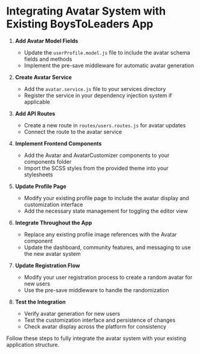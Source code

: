 # Integrating Avatar System with Existing BoysToLeaders App

1. **Add Avatar Model Fields**
   - Update the `userProfile.model.js` file to include the avatar schema fields and methods
   - Implement the pre-save middleware for automatic avatar generation

2. **Create Avatar Service**
   - Add the `avatar.service.js` file to your services directory
   - Register the service in your dependency injection system if applicable

3. **Add API Routes**
   - Create a new route in `routes/users.routes.js` for avatar updates
   - Connect the route to the avatar service

4. **Implement Frontend Components**
   - Add the Avatar and AvatarCustomizer components to your components folder
   - Import the SCSS styles from the provided theme into your stylesheets

5. **Update Profile Page**
   - Modify your existing profile page to include the avatar display and customization interface
   - Add the necessary state management for toggling the editor view

6. **Integrate Throughout the App**
   - Replace any existing profile image references with the Avatar component
   - Update the dashboard, community features, and messaging to use the new avatar system

7. **Update Registration Flow**
   - Modify your user registration process to create a random avatar for new users
   - Use the pre-save middleware to handle the randomization

8. **Test the Integration**
   - Verify avatar generation for new users
   - Test the customization interface and persistence of changes
   - Check avatar display across the platform for consistency

Follow these steps to fully integrate the avatar system with your existing application structure.